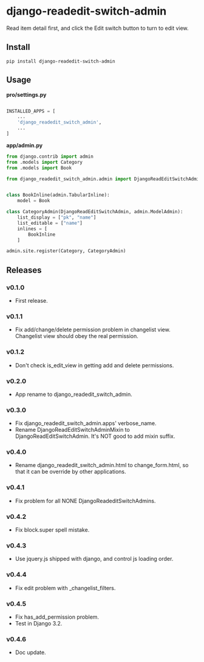 # django-readedit-switch-admin

Read item detail first, and click the Edit switch button to turn to edit view.


## Install

```shell
pip install django-readedit-switch-admin
```

## Usage

**pro/settings.py**

```python

INSTALLED_APPS = [
    ...
    'django_readedit_switch_admin',
    ...
]
```

**app/admin.py**

```python
from django.contrib import admin
from .models import Category
from .models import Book

from django_readedit_switch_admin.admin import DjangoReadEditSwitchAdmin


class BookInline(admin.TabularInline):
    model = Book

class CategoryAdmin(DjangoReadEditSwitchAdmin, admin.ModelAdmin):
    list_display = ["pk", "name"]
    list_editable = ["name"]
    inlines = [
        BookInline
    ]

admin.site.register(Category, CategoryAdmin)

```

## Releases

### v0.1.0

- First release.

### v0.1.1

- Fix add/change/delete permission problem in changelist view. Changelist view should obey the real permission.

### v0.1.2

- Don't check is_edit_view in getting add and delete permissions.

### v0.2.0

- App rename to django_readedit_switch_admin.

### v0.3.0

- Fix django_readedit_switch_admin.apps' verbose_name.
- Rename DjangoReadEditSwitchAdminMixin to DjangoReadEditSwitchAdmin. It's NOT good to add mixin suffix.

### v0.4.0

- Rename django_readedit_switch_admin.html to change_form.html, so that it can be override by other applications.

### v0.4.1

- Fix problem for all NONE DjangoReadeditSwitchAdmins.

### v0.4.2

- Fix block.super spell mistake.

### v0.4.3

- Use jquery.js shipped with django, and control js loading order.

### v0.4.4

- Fix edit problem with _changelist_filters.

### v0.4.5

- Fix has_add_permission problem.
- Test in Django 3.2.

### v0.4.6

- Doc update.
